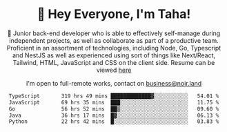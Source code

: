 <div align="center">

<h1 align="center">👋 Hey Everyone, I'm Taha! </h1>
  
<p>
  
 🎉 Junior back-end developer who is able to effectively self-manage during independent projects, as well as collaborate as part of a productive team. Proficient in an assortment of technologies, including Node, Go, Typescript and NestJS as well as experienced using sort of things like Next/React, Tailwind, HTML, JavaScript and CSS on the client side. Resume can be viewed [here](https://cdn.noir.land/resume)

</p>
   
<p align="center">

  I'm open to full-remote works, contact on [business@noir.land](mailto:business@noir.land) 
 
 </p>
   

  
<!--START_SECTION:waka-->

```txt
TypeScript       319 hrs 49 mins █████████████▓░░░░░░░░░░░   54.01 %
JavaScript       69 hrs 35 mins  ███░░░░░░░░░░░░░░░░░░░░░░   11.75 %
Go               56 hrs 52 mins  ██▒░░░░░░░░░░░░░░░░░░░░░░   09.60 %
Java             36 hrs 17 mins  █▓░░░░░░░░░░░░░░░░░░░░░░░   06.13 %
Python           22 hrs 42 mins  █░░░░░░░░░░░░░░░░░░░░░░░░   03.83 %
```

<!--END_SECTION:waka-->
